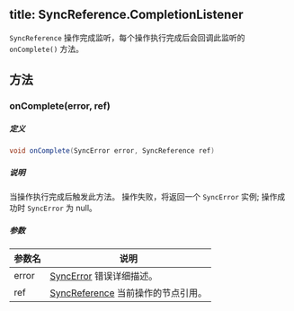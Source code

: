 title:  SyncReference.CompletionListener
---
`SyncReference` 操作完成监听，每个操作执行完成后会回调此监听的 `onComplete()` 方法。
## 方法

### onComplete(error, ref)
##### 定义

```java
void onComplete(SyncError error, SyncReference ref)
```

##### 说明

当操作执行完成后触发此方法。
操作失败，将返回一个 `SyncError` 实例; 操作成功时 `SyncError` 为 null。

##### 参数

参数名 | 说明
--- | ---
error | [SyncError](/sync/Android/api/SyncError.html) 错误详细描述。
ref | [SyncReference](/sync/Android/api/SyncReference.html) 当前操作的节点引用。
</br>


